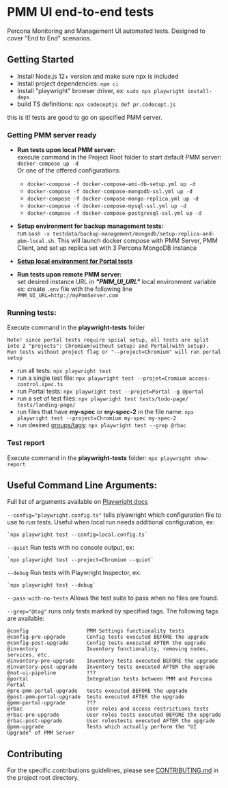 # PMM UI end-to-end tests
Percona Monitoring and Management UI automated tests. Designed to cover "End to End" scenarios.


## Getting Started

* Install Node.js 12+ version and make sure npx is included
* Install project dependencies: `npm ci`
* Install "playwright" browser driver, ex: `sudo npx playwright install-deps`
* build TS definitions: `npx codeceptjs def pr.codecept.js`

this is it! tests are good to go on specified PMM server.


### Getting PMM server ready
* **Run tests upon local PMM server:**  
  execute command in the Project Root folder to start default PMM server: `docker-compose up -d`  
  Or one of the offered configurations:
    * `docker-compose -f docker-compose-ami-db-setup.yml up -d`
    * `docker-compose -f docker-compose-mongodb-ssl.yml up -d`
    * `docker-compose -f docker-compose-mongo-replica.yml up -d`
    * `docker-compose -f docker-compose-mysql-ssl.yml up -d`
    * `docker-compose -f docker-compose-postgresql-ssl.yml up -d`


* **Setup environment for backup management tests:**  
  run `bash -x testdata/backup-management/mongodb/setup-replica-and-pbm-local.sh`.
  This will launch docker compose with PMM Server, PMM Client, and set up replica set with 3 Percona MongoDB instance

* **[Setup local environment for Portal tests](./docs/setup-env-portal.md)**  

* **Run tests upon remote PMM server:**  
  set desired instance URL in _**"PMM_UI_URL"**_ local environment variable    
  ex: create `.env` file with the following line `PMM_UI_URL=http://myPmmServer.com`

### Running tests:
Execute command in the **playwright-tests** folder   
     
    Note! since portal tests require spcial setup, all tests are split 
    into 2 "projects": Chromium(without setup) and Portal(with setup). 
    Run tests without project flag or "--project=Chromium" will run portal setup 
* run all tests: `npx playwright test`
* run a single test file: `npx playwright test --projet=Cromium access-control.spec.ts`
* run Portal tests: `npx playwright test --projet=Portal -g @portal`
* run a set of test files: `npx playwright test tests/todo-page/ tests/landing-page/`
* run files that have **my-spec** or **my-spec-2** in the file name: `npx playwright test --project=Chromium my-spec my-spec-2`
* run desired [groups/tags](https://playwright.dev/docs/test-annotations#tag-tests): `npx playwright test --grep @rbac`

### Test report
Execute command in the **playwright-tests** folder: `npx playwright show-report`


## **Useful Command Line Arguments:**
Full list of arguments available on [Playwright docs](https://playwright.dev/docs/test-cli#reference)  

`--config="playwright.config.ts"` tells plyawright which configuration file to use to run tests. Useful when local run needs additional configuration, ex:

    `npx playwright test --config=local.config.ts`

`--quiet`  Run tests with no console output, ex:

    `npx playwright test --project=Chromium --quiet`

`--debug`  Run tests with Playwright Inspector, ex:

    `npx playwright test --debug`

`--pass-with-no-tests`  Allows the test suite to pass when no files are found.


`--grep="@tag"` runs only tests marked by specified tags. The following tags are available:

    @config                   PMM Settings functionality tests
    @config-pre-upgrade       Config tests executed BEFORE the upgrade
    @config-post-upgrade      Config tests executed AFTER the upgrade
    @inventory                Inventory functionality, removing nodes, services, etc. 
    @inventory-pre-upgrade    Inventory tests executed BEFORE the upgrade
    @inventory-post-upgrade   Inventory tests executed AFTER the upgrade
    @not-ui-pipeline          ???
    @portal                   Integration tests between PMM and Percona Portal
    @pre-pmm-portal-upgrade   tests executed BEFORE the upgrade
    @post-pmm-portal-upgrade  tests executed AFTER the upgrade
    @pmm-portal-upgrade       ???
    @rbac                     User roles and access restrictions tests
    @rbac-pre-upgrade         User roles tests executed BEFORE the upgrade
    @rbac-post-upgrade        User rolestests executed AFTER the upgrade
    @pmm-upgrade              Tests which actually perform the "UI Upgrade" of PMM Server



## Contributing

For the specific contributions guidelines, please see [CONTRIBUTING.md](CONTRIBUTING.md) in the project root directory. 

